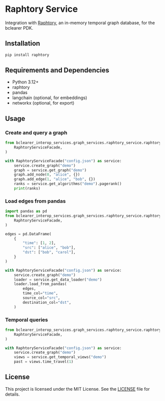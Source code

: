 # Raphtory Service

Integration with [Raphtory](https://raphtory.com), an in-memory temporal graph database, for the bclearer PDK.

## Installation

```bash
pip install raphtory
```

## Requirements and Dependencies

- Python 3.12+
- raphtory
- pandas
- langchain (optional, for embeddings)
- networkx (optional, for export)

## Usage

### Create and query a graph

```python
from bclearer_interop_services.graph_services.raphtory_service.raphtory_service_facade import (
    RaphtoryServiceFacade,
)

with RaphtoryServiceFacade("config.json") as service:
    service.create_graph("demo")
    graph = service.get_graph("demo")
    graph.add_node(0, "alice", {})
    graph.add_edge(1, "alice", "bob", {})
    ranks = service.get_algorithms("demo").pagerank()
    print(ranks)
```

### Load edges from pandas

```python
import pandas as pd
from bclearer_interop_services.graph_services.raphtory_service.raphtory_service_facade import (
    RaphtoryServiceFacade,
)

edges = pd.DataFrame(
    {
        "time": [1, 2],
        "src": ["alice", "bob"],
        "dst": ["bob", "carol"],
    }
)

with RaphtoryServiceFacade("config.json") as service:
    service.create_graph("demo")
    loader = service.get_data_loader("demo")
    loader.load_from_pandas(
        edges,
        time_col="time",
        source_col="src",
        destination_col="dst",
    )
```

### Temporal queries

```python
from bclearer_interop_services.graph_services.raphtory_service.raphtory_service_facade import (
    RaphtoryServiceFacade,
)

with RaphtoryServiceFacade("config.json") as service:
    service.create_graph("demo")
    views = service.get_temporal_views("demo")
    past = views.time_travel(1)
```

## License

This project is licensed under the MIT License. See the [LICENSE](../../../../../LICENSE) file for details.

